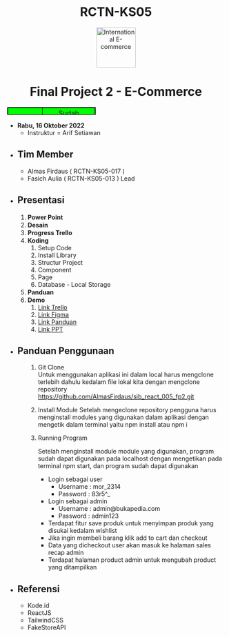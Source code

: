 <h1 align="center">RCTN-KS05</h1>
<p align="center"><img src="https://pic.onlinewebfonts.com/svg/img_62254.png" alt="International E-commerce" width="91" height="93" /></p>
<h1 align="center">Final Project 2 - E-Commerce</h1>
<table style="height: 18px; width: 40.6406%; border-collapse: collapse; border-style: solid; border-color: #000000; background-color: #00ff00;" border="1">
<tbody>
<tr style="height: 18px;">
<td style="width: 10.2409%; height: 18px; text-align: center;">Status</td>
<td style="width: 17.6138%; height: 18px; text-align: center; ">Sudah Mentoring</td>
</tr>
</tbody>
</table>
<ul>
<li><strong>Rabu, 16 Oktober 2022</strong>
<ul>
<li>Instruktur = Arif Setiawan</li>
</ul>
</li>
</ul>
<ul>
<li>
<h2><strong>Tim Member</strong></h2>
<ul>
<li>Almas Firdaus ( RCTN-KS05-017 )</li>
<li>Fasich Aulia ( RCTN-KS05-013 ) Lead</li>
</ul>
</li>
<li>
<h2><strong>Presentasi</strong></h2>
<ol>
<li><strong>Power Point&nbsp;<img src="https://cdn.pixabay.com/photo/2017/03/28/01/46/check-mark-2180770_1280.png" alt="" width="15" height="15" /></strong></li>
<li><strong>Desain <img src="https://cdn.pixabay.com/photo/2017/03/28/01/46/check-mark-2180770_1280.png" alt="" width="15" height="15" /></strong></li>
<li><strong>Progress Trello <img src="https://cdn.pixabay.com/photo/2017/03/28/01/46/check-mark-2180770_1280.png" alt="" width="15" height="15" /></strong></li>
<li><strong>Koding <img src="https://cdn.pixabay.com/photo/2017/03/28/01/46/check-mark-2180770_1280.png" alt="" width="15" height="15" /></strong>
<ol>
<li>Setup Code</li>
<li>Install Library</li>
<li>Structur Project</li>
<li>Component</li>
<li>Page</li>
<li>Database - Local Storage</li>
</ol>
</li>
<li><strong>Panduan <img src="https://cdn.pixabay.com/photo/2017/03/28/01/46/check-mark-2180770_1280.png" alt="" width="15" height="15" /></strong></li>
<li><strong>Demo <img src="https://cdn.pixabay.com/photo/2017/03/28/01/46/check-mark-2180770_1280.png" alt="" width="15" height="15" /></strong>
<ol>
<li><a href="https://trello.com/invite/b/GbptzXdd/ATTI59df1a1b0aa31d03dd24ba549bbefdacCEDB4566/project-kelompok-7-rctn-ks05" target="_blank"
                    rel="noreferrer noopener">Link Trello</a></li>
<li><a href="https://www.figma.com/file/iYlxIvECWSjIwSwVdEJcsw/Final-Project-2-Hactiv?node-id=0%3A1&amp;t=vXHorqZ0LuSvZ5OO-1
" target="_blank"
                    rel="noreferrer noopener">Link Figma</a></li>
<li><a href="https://drive.google.com/file/d/1u0veY6ZGYhc_kF3uANJxjXR9jhHjwlVc/view?usp=share_link" target="_blank"
                    rel="noreferrer noopener">Link Panduan</a></li>
<li><a href="https://docs.google.com/presentation/d/1ohzlqDA50jAvS7lT3u-4QYQcIUCAroYw/edit?usp=share_link&amp;ouid=101891266544378704929&amp;rtpof=true&amp;sd=true" target="_blank"
                    rel="noreferrer noopener">Link PPT</a></li>
</ol>
</li>
</ol>
</li>
<li>
<h2><strong>Panduan Penggunaan</strong></h2>
<ol>
<li style="list-style-type: none;">
<ol>
<li>
<p>Git Clone<br />Untuk menggunakan aplikasi ini dalam local harus mengclone terlebih dahulu kedalam file lokal kita dengan mengclone repository <a href="https://github.com/AlmasFirdaus/sib_react_005_fp2.git">https://github.com/AlmasFirdaus/sib_react_005_fp2.git</a></p>
</li>
<li>
<p>Install Module Setelah mengeclone repository pengguna harus menginstall modules yang digunakan dalam aplikasi dengan mengetik dalam terminal yaitu npm install atau npm i&nbsp;</p>
</li>
<li>Running Program<br />
<p>Setelah menginstall module module yang digunakan, program sudah dapat digunakan pada localhost dengan mengetikan pada terminal npm start, dan program sudah dapat digunakan</p>
<ul>
<li>Login sebagai user&nbsp;
<ul>
<li>Username : mor_2314</li>
<li>Password : 83r5^_</li>
</ul>
</li>
<li>Login sebagai admin&nbsp;
<ul>
<li>Username : admin@bukapedia.com</li>
<li>Password : admin123</li>
</ul>
</li>
<li>Terdapat fitur save produk untuk menyimpan produk yang disukai kedalam wishlist</li>
<li>Jika ingin membeli barang klik add to cart dan checkout</li>
<li>Data yang dicheckout user akan masuk ke halaman sales recap admin</li>
<li>Terdapat halaman product admin untuk mengubah product yang ditampilkan</li>
</ul>
</li>
</ol>
</li>
</ol>
</li>
<li>
<h2><strong>Referensi</strong></h2>
<ul>
<li>Kode.id</li>
<li>ReactJS</li>
<li>TailwindCSS</li>
<li>FakeStoreAPI</li>
</ul>
</li>
</ul>
